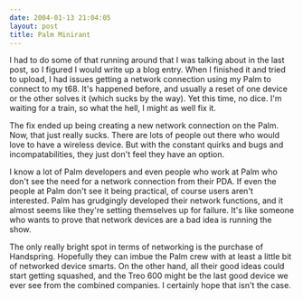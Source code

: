 ```yaml
---
date: 2004-01-13 21:04:05
layout: post
title: Palm Minirant
---
```


I had to do some of that running around that I was talking about in the last post, so I figured I would write up a blog entry. When I finished it and tried to upload, I had issues getting a network connection using my Palm to connect to my t68. It's happened before, and usually a reset of one device or the other solves it (which sucks by the way). Yet this time, no dice. I'm waiting for a train, so what the hell, I might as well fix it.

The fix ended up being creating a new network connection on the Palm. Now, that just really sucks. There are lots of people out there who would love to have a wireless device. But with the constant quirks and bugs and incompatabilities, they just don't feel they have an option.

I know a lot of Palm developers and even people who work at Palm who don't see the need for a network connection from their PDA. If even the people at Palm don't see it being practical, of course users aren't interested. Palm has grudgingly developed their network functions, and it almost seems like they're setting themselves up for failure. It's like someone who wants to prove that network devices are a bad idea is running the show.

The only really bright spot in terms of networking is the purchase of Handspring. Hopefully they can imbue the Palm crew with at least a little bit of networked device smarts. On the other hand, all their good ideas could start getting squashed, and the Treo 600 might be the last good device we ever see from the combined companies. I certainly hope that isn't the case.

